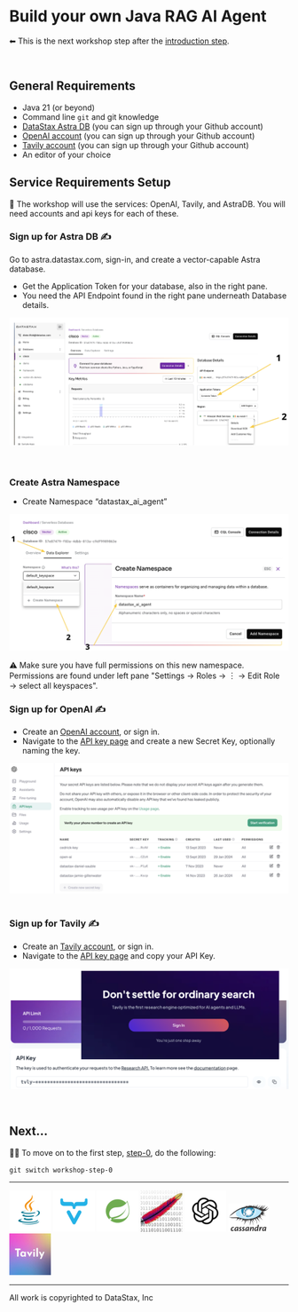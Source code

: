 # Build your own Java RAG AI Agent

 ⬅ This is the next workshop step after the [introduction step](../workshop-intro).


  

## General Requirements
- Java 21 (or beyond)
- Command line `git` and git knowledge
- [DataStax Astra DB](https://astra.datastax.com) (you can sign up through your Github account)
- [OpenAI account](https://platform.openai.com/signup) (you can sign up through your Github account)
- [Tavily account](https://app.tavily.com/sign-in) (you can sign up through your Github account)
- An editor of your choice



## Service Requirements Setup

 🙇‍ The workshop will use the services: OpenAI, Tavily, and AstraDB. You will need accounts and api keys for each of these.



### Sign up for Astra DB ✍️

Go to astra.datastax.com, sign-in, and create a vector-capable Astra database.
- Get the Application Token for your database, also in the right pane.
- You need the API Endpoint found in the right pane underneath Database details.

![astra-signup](./src/assets/astra-signup.png)

 

### Create Astra Namespace

- Create Namespace “datastax_ai_agent”

![astra-namespace](./src/assets/astra-namespace.png)

 ⚠️ Make sure you have full permissions on this new namespace.
Permissions are found under left pane "Settings → Roles → ︙ → Edit Role → select all keyspaces".


### Sign up for OpenAI ✍️

- Create an [OpenAI account](https://platform.openai.com/signup), or sign in.
- Navigate to the [API key page](https://platform.openai.com/account/api-keys) and create a new Secret Key, optionally naming the key.

![openai-signup](./src/assets/openai-signup.png)
 

### Sign up for Tavily ✍️

- Create an [Tavily account](https://app.tavily.com/sign-in), or sign in.
- Navigate to the [API key page](https://app.tavily.com/home) and copy your API Key.

![tavily-signup](./src/assets/tavily-signup.png)

 

## Next… 

 💪🏽 To move on to the first step, [step-0](../workshop-step-0), do the following:
```
git switch workshop-step-0
```



***
![java](./src/assets/java.png) ![vaadin](./src/assets/vaadin.png) ![spring](./src/assets/spring.png) ![tika](./src/assets/tika.jpeg) ![openai](./src/assets/openai.png) ![cassandra](./src/assets/cassandra.png) ![tavily](./src/assets/tavily.jpeg)

*** 
All work is copyrighted to DataStax, Inc
  